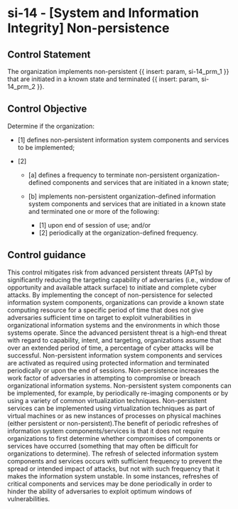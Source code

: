 # si-14 - \[System and Information Integrity\] Non-persistence

## Control Statement

The organization implements non-persistent {{ insert: param, si-14_prm_1 }} that are initiated in a known state and terminated {{ insert: param, si-14_prm_2 }}.

## Control Objective

Determine if the organization:

- \[1\] defines non-persistent information system components and services to be implemented;

- \[2\]

  - \[a\] defines a frequency to terminate non-persistent organization-defined components and services that are initiated in a known state;
  - \[b\] implements non-persistent organization-defined information system components and services that are initiated in a known state and terminated one or more of the following:

    - \[1\] upon end of session of use; and/or
    - \[2\] periodically at the organization-defined frequency.

## Control guidance

This control mitigates risk from advanced persistent threats (APTs) by significantly reducing the targeting capability of adversaries (i.e., window of opportunity and available attack surface) to initiate and complete cyber attacks. By implementing the concept of non-persistence for selected information system components, organizations can provide a known state computing resource for a specific period of time that does not give adversaries sufficient time on target to exploit vulnerabilities in organizational information systems and the environments in which those systems operate. Since the advanced persistent threat is a high-end threat with regard to capability, intent, and targeting, organizations assume that over an extended period of time, a percentage of cyber attacks will be successful. Non-persistent information system components and services are activated as required using protected information and terminated periodically or upon the end of sessions. Non-persistence increases the work factor of adversaries in attempting to compromise or breach organizational information systems. Non-persistent system components can be implemented, for example, by periodically re-imaging components or by using a variety of common virtualization techniques. Non-persistent services can be implemented using virtualization techniques as part of virtual machines or as new instances of processes on physical machines (either persistent or non-persistent).The benefit of periodic refreshes of information system components/services is that it does not require organizations to first determine whether compromises of components or services have occurred (something that may often be difficult for organizations to determine). The refresh of selected information system components and services occurs with sufficient frequency to prevent the spread or intended impact of attacks, but not with such frequency that it makes the information system unstable. In some instances, refreshes of critical components and services may be done periodically in order to hinder the ability of adversaries to exploit optimum windows of vulnerabilities.
